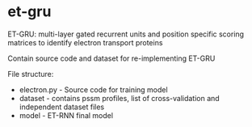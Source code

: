 # et-gru
ET-GRU: multi-layer gated recurrent units and position specific scoring matrices to identify electron transport proteins

Contain source code and dataset for re-implementing ET-GRU

File structure:
- electron.py - Source code for training model
- dataset - contains pssm profiles, list of cross-validation and independent dataset files
- model - ET-RNN final model
